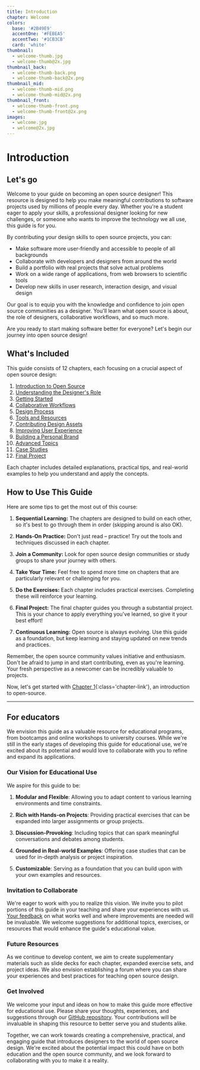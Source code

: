 ```yaml
---
title: Introduction
chapter: Welcome
colors:
  base: '#2B49E9'
  accentOne: '#FEBEA5'
  accentTwo: '#1CB3CB'
  card: 'white'
thumbnail:
  - welcome-thumb.jpg
  - welcome-thumb@2x.jpg
thumbnail_back:
  - welcome-thumb-back.png
  - welcome-thumb-back@2x.png
thumbnail_mid:
  - welcome-thumb-mid.png
  - welcome-thumb-mid@2x.png
thumbnail_front:
  - welcome-thumb-front.png
  - welcome-thumb-front@2x.png
images:
  - welcome.jpg
  - welcome@2x.jpg
---
```


# Introduction

## Let's go

Welcome to your guide on becoming an open source designer! This resource is designed to help you make meaningful contributions to software projects used by millions of people every day. Whether you're a student eager to apply your skills, a professional designer looking for new challenges, or someone who wants to improve the technology we all use, this guide is for you.

By contributing your design skills to open source projects, you can:

- Make software more user-friendly and accessible to people of all backgrounds
- Collaborate with developers and designers from around the world
- Build a portfolio with real projects that solve actual problems
- Work on a wide range of applications, from web browsers to scientific tools
- Develop new skills in user research, interaction design, and visual design

Our goal is to equip you with the knowledge and confidence to join open source communities as a designer. You'll learn what open source is about, the role of designers, collaborative workflows, and so much more.

Are you ready to start making software better for everyone? Let's begin our journey into open source design!

## What's Included

This guide consists of 12 chapters, each focusing on a crucial aspect of open source design:

1. [Introduction to Open Source](/1-open-source)
2. [Understanding the Designer's Role](/2-the-designers-role)
3. [Getting Started](/3-getting-started)
4. [Collaborative Workflows](/4-collaborative-workflows)
5. [Design Process](/5-design-process)
6. [Tools and Resources](/6-design-tools)
7. [Contributing Design Assets](/7-contributing-design-assets)
8. [Improving User Experience](/8-improving-ux)
9. [Building a Personal Brand](/9-personal-brand)
10. [Advanced Topics](/10-advanced-topics)
11. [Case Studies](/11-case-studies)
12. [Final Project](/12-final-project)

Each chapter includes detailed explanations, practical tips, and real-world examples to help you understand and apply the concepts.

## How to Use This Guide

Here are some tips to get the most out of this course:

1. **Sequential Learning:** The chapters are designed to build on each other, so it's best to go through them in order (skipping around is also OK).

2. **Hands-On Practice:** Don't just read – practice! Try out the tools and techniques discussed in each chapter.

3. **Join a Community:** Look for open source design communities or study groups to share your journey with others.

4. **Take Your Time:** Feel free to spend more time on chapters that are particularly relevant or challenging for you.

5. **Do the Exercises:** Each chapter includes practical exercises. Completing these will reinforce your learning.

6. **Final Project:** The final chapter guides you through a substantial project. This is your chance to apply everything you've learned, so give it your best effort!

7. **Continuous Learning:** Open source is always evolving. Use this guide as a foundation, but keep learning and staying updated on new trends and practices.

Remember, the open source community values initiative and enthusiasm. Don't be afraid to jump in and start contributing, even as you're learning. Your fresh perspective as a newcomer can be incredibly valuable to projects.

Now, let's get started with [Chapter 1](/1-open-source){:class='chapter-link'}, an introduction to open-source.

---

## For educators

We envision this guide as a valuable resource for educational programs, from bootcamps and online workshops to university courses. While we're still in the early stages of developing this guide for educational use, we're excited about its potential and would love to collaborate with you to refine and expand its applications.

### Our Vision for Educational Use

We aspire for this guide to be:

1. **Modular and Flexible**: Allowing you to adapt content to various learning environments and time constraints.

2. **Rich with Hands-on Projects**: Providing practical exercises that can be expanded into larger assignments or group projects.

3. **Discussion-Provoking**: Including topics that can spark meaningful conversations and debates among students.

4. **Grounded in Real-world Examples**: Offering case studies that can be used for in-depth analysis or project inspiration.

5. **Customizable**: Serving as a foundation that you can build upon with your own examples and resources.

### Invitation to Collaborate

We're eager to work with you to realize this vision. We invite you to pilot portions of this guide in your teaching and share your experiences with us. [Your feedback](/13-about#invitation-to-contribute) on what works well and where improvements are needed will be invaluable. We welcome suggestions for additional topics, exercises, or resources that would enhance the guide's educational value.

### Future Resources

As we continue to develop content, we aim to create supplementary materials such as slide decks for each chapter, expanded exercise sets, and project ideas. We also envision establishing a forum where you can share your experiences and best practices for teaching open source design.

### Get Involved

We welcome your input and ideas on how to make this guide more effective for educational use. Please share your thoughts, experiences, and suggestions through our [GitHub repository](https://github.com/GBKS/opendesign.guide). Your contributions will be invaluable in shaping this resource to better serve you and students alike.

Together, we can work towards creating a comprehensive, practical, and engaging guide that introduces designers to the world of open source design. We're excited about the potential impact this could have on both education and the open source community, and we look forward to collaborating with you to make it a reality.